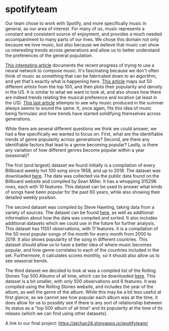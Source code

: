 # spotifyteam
Our team chose to work with Spotify, and more specifically music in general, as our area of interest.
For many of us, music represents a constant and consistent source of enjoyment, and provides
a much needed accompaniment to many parts of our lives. We chose this domain not only because we
love music, but also because we believe that music can show us interesting trends across
generations and allow us to better understand the preferences of the general population.

[This interesting article](https://medium.com/artists-and-machine-intelligence/neural-nets-for-generating-music-f46dffac21c0) 
documents the recent progress of trying to use a neural network to compose music. It's fascinating
because we don't often think of music as something that can be fabricated down to an algorithm, and
yet that's exactly what is happening here. 
[This article](https://www.nytimes.com/interactive/2017/08/07/upshot/music-fandom-maps.html) maps
out 50 different artists from the top 100, and then plots their popularity and density in the US. It
is similar to what we want to look at, and also shows how there are indeed trends relating the
musical preference and location (at least in the US). 
[This last article](https://www.nytimes.com/interactive/2018/08/09/opinion/do-songs-of-the-summer-sound-the-same.html) 
attempts to see why music produced in the summer always seems to sound the same. It, once again, fits
this idea of music being formulaic and how trends have started solidifying themselves across
generations.

While there are several different questions we think we could answer, we had a few specifically
we wanted to focus on. First, what are the identifiable trends of genre popularity across generations?
Second, are there any identifiable factors that lead to a genre becoming popular? Lastly, is there
any variation of how different genres become popular within a year (seasonal)?

The first (and largest) dataset we found initially is a compilation of every Billboard weekly 
hot 100 song since 1958, and up to 2018. The dataset was downloaded [here](https://data.world/kcmillersean/billboard-hot-100-1958-2017). The data was collected via the
public data found on the Billboard website and compiled by Sean Miller. It has a whopping
315296 rows, each with 10 features. This dataset can be used to answer what kinds of songs
have been popular for the past 60 years, while also showing their detailed weekly position.

The second dataset was compiled by Steve Hawting, taking data from a variety of sources. The
dataset can be found [here](https://chart2000.com/about.htm), as well as additional information
about how the data was compiled and sorted. It also includes additional datasets which we could use
in the future for further analysis. This dataset has 11551 observations, with 11 features. It is a
compilation of the 50 most popular songs of the month for every month from 2000 to 2019. It also shows
popularity of the song in different countries. This dataset should allow us to have a better idea of
where music becomes popular, and how genre correlates to each of the countries included in the set.
Furthermore, it calculates scores monthly, so it should also allow us to see seasonal trends.

The third dataset we decided to look at was a compiled list of the Rolling Stones Top 500
Albums of all time, which can be downloaded [here](https://data.world/notgibs/rolling-stones-top-500-albums/workspace/file?filename=albumlist.csv).
This dataset is a bit smaller, with only 500 observations and 6 features. It was compiled using 
the Rolling Stones website, and includes the year of the album, as well the genre of the album. 
While this may be a bit less useful at first glance, as we cannot see how popular each album was at
the time, it does allow for us to possibly see if there is any sort of relationship between its status
as a "top 500 album of all time" and its popularity at the time of its relases (which we can find using other datasets). 

A link to our final project: https://atchan24.shinyapps.io/spotifyteam/